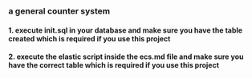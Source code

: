 ### a general counter system


#### 1. execute init.sql in your database and make sure you have the table created which is required if you use this project
#### 2. execute the elastic script inside the ecs.md file and make sure you have the correct table which is required if you use this project